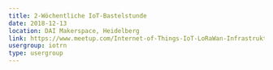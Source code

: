 ```yaml
---
title: 2-Wöchentliche IoT-Bastelstunde
date: 2018-12-13
location: DAI Makerspace, Heidelberg
link: https://www.meetup.com/Internet-of-Things-IoT-LoRaWan-Infrastruktur-4-RheinNeckar/events/256400321/
usergroup: iotrn
type: usergroup
---
```

